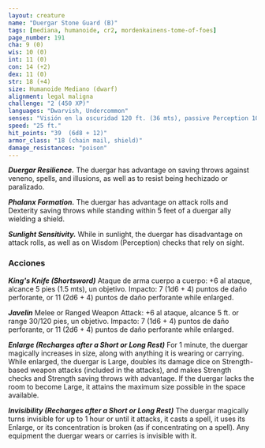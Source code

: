 ```yaml
---
layout: creature
name: "Duergar Stone Guard (B)"
tags: [mediana, humanoide, cr2, mordenkainens-tome-of-foes]
page_number: 191
cha: 9 (0)
wis: 10 (0)
int: 11 (0)
con: 14 (+2)
dex: 11 (0)
str: 18 (+4)
size: Humanoide Mediano (dwarf)
alignment: legal maligna
challenge: "2 (450 XP)"
languages: "Dwarvish, Undercommon"
senses: "Visión en la oscuridad 120 ft. (36 mts), passive Perception 10"
speed: "25 ft."
hit_points: "39  (6d8 + 12)"
armor_class: "18 (chain mail, shield)"
damage_resistances: "poison"
---
```


***Duergar Resilience.*** The duergar has advantage on saving throws against veneno, spells, and illusions, as well as to resist being hechizado or paralizado.

***Phalanx Formation.*** The duergar has advantage on attack rolls and Dexterity saving throws while standing within 5 feet of a duergar ally wielding a shield.

***Sunlight Sensitivity.*** While in sunlight, the duergar has disadvantage on attack rolls, as well as on Wisdom (Perception) checks that rely on sight.

### Acciones

***King's Knife (Shortsword)*** Ataque de arma cuerpo a cuerpo: +6 al ataque, alcance 5 pies (1.5 mts), un objetivo. Impacto: 7 (1d6 + 4) puntos de daño perforante, or 11 (2d6 + 4) puntos de daño perforante while enlarged.

***Javelin*** Melee or Ranged Weapon Attack: +6 al ataque, alcance 5 ft. or range 30/120 pies, un objetivo. Impacto: 7 (1d6 + 4) puntos de daño perforante, or 11 (2d6 + 4) puntos de daño perforante while enlarged.

***Enlarge (Recharges after a Short or Long Rest)*** For 1 minute, the duergar magically increases in size, along with anything it is wearing or carrying. While enlarged, the duergar is Large, doubles its damage dice on Strength-based weapon attacks (included in the attacks), and makes Strength checks and Strength saving throws with advantage. If the duergar lacks the room to become Large, it attains the maximum size possible in the space available.

***Invisibility (Recharges after a Short or Long Rest)*** The duergar magically turns invisible for up to 1 hour or until it attacks, it casts a spell, it uses its Enlarge, or its concentration is broken (as if concentrating on a spell). Any equipment the duergar wears or carries is invisible with it.
